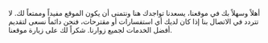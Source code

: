 أهلاً وسهلاً بك في موقعنا، يسعدنا تواجدك هنا ونتمنى أن يكون الموقع مفيداً وممتعاً لك. لا تتردد في الاتصال بنا إذا كان لديك أي استفسارات أو مقترحات، فنحن دائماً نسعى لتقديم أفضل الخدمات لجميع زوارنا. شكراً لك على زيارة موقعنا.
